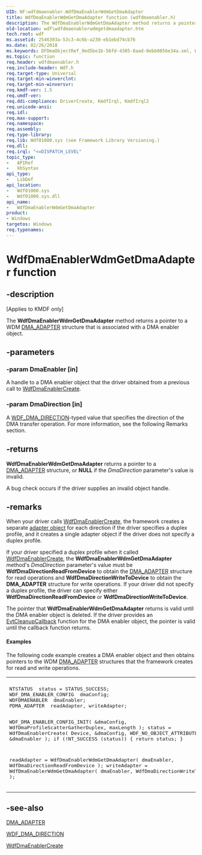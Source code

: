 ```yaml
---
UID: NF:wdfdmaenabler.WdfDmaEnablerWdmGetDmaAdapter
title: WdfDmaEnablerWdmGetDmaAdapter function (wdfdmaenabler.h)
description: The WdfDmaEnablerWdmGetDmaAdapter method returns a pointer to a WDM DMA_ADAPTER structure that is associated with a DMA enabler object.
old-location: wdf\wdfdmaenablerwdmgetdmaadapter.htm
tech.root: wdf
ms.assetid: 2546303a-53c3-4c6b-a230-eb1ebd74cb76
ms.date: 02/26/2018
ms.keywords: DFDmaObjectRef_9ed5be1b-56fd-4305-8aad-0ebb0856e34a.xml, WdfDmaEnablerWdmGetDmaAdapter, WdfDmaEnablerWdmGetDmaAdapter method, kmdf.wdfdmaenablerwdmgetdmaadapter, wdf.wdfdmaenablerwdmgetdmaadapter, wdfdmaenabler/WdfDmaEnablerWdmGetDmaAdapter
ms.topic: function
req.header: wdfdmaenabler.h
req.include-header: Wdf.h
req.target-type: Universal
req.target-min-winverclnt: 
req.target-min-winversvr: 
req.kmdf-ver: 1.5
req.umdf-ver: 
req.ddi-compliance: DriverCreate, KmdfIrql, KmdfIrql2
req.unicode-ansi: 
req.idl: 
req.max-support: 
req.namespace: 
req.assembly: 
req.type-library: 
req.lib: Wdf01000.sys (see Framework Library Versioning.)
req.dll: 
req.irql: "<=DISPATCH_LEVEL"
topic_type:
-	APIRef
-	kbSyntax
api_type:
-	LibDef
api_location:
-	Wdf01000.sys
-	Wdf01000.sys.dll
api_name:
-	WdfDmaEnablerWdmGetDmaAdapter
product:
- Windows
targetos: Windows
req.typenames: 
---
```


# WdfDmaEnablerWdmGetDmaAdapter function


## -description


<p class="CCE_Message">[Applies to KMDF only]</p>

The <b>WdfDmaEnablerWdmGetDmaAdapter</b> method returns a pointer to a WDM <a href="https://msdn.microsoft.com/library/windows/hardware/ff544062">DMA_ADAPTER</a> structure that is associated with a DMA enabler object.


## -parameters




### -param DmaEnabler [in]

A handle to a DMA enabler object that the driver obtained from a previous call to <a href="https://msdn.microsoft.com/library/windows/hardware/ff546983">WdfDmaEnablerCreate</a>. 


### -param DmaDirection [in]

A <a href="https://msdn.microsoft.com/library/windows/hardware/ff551288">WDF_DMA_DIRECTION</a>-typed value that specifies the direction of the DMA transfer operation. For more information, see the following Remarks section.


## -returns



<b>WdfDmaEnablerWdmGetDmaAdapter</b> returns a pointer to a <a href="https://msdn.microsoft.com/library/windows/hardware/ff544062">DMA_ADAPTER</a> structure, or <b>NULL</b> if the <i>DmaDirection</i> parameter's value is invalid.

A bug check occurs if the driver supplies an invalid object handle.






## -remarks



When your driver calls <a href="https://msdn.microsoft.com/library/windows/hardware/ff546983">WdfDmaEnablerCreate</a>, the framework creates a separate <a href="https://msdn.microsoft.com/8bc672b4-0f4d-4e0c-9904-c8d0a3f3639c">adapter object</a> for each direction if the driver specifies a duplex profile, and it creates a single adapter object if the driver does not specify a duplex profile.

If your driver specified a duplex profile when it called <a href="https://msdn.microsoft.com/library/windows/hardware/ff546983">WdfDmaEnablerCreate</a>, the <b>WdfDmaEnablerWdmGetDmaAdapter</b> method's <i>DmaDirection</i> parameter's value must be <b>WdfDmaDirectionReadFromDevice</b> to obtain the <a href="https://msdn.microsoft.com/library/windows/hardware/ff544062">DMA_ADAPTER</a> structure for read operations and <b>WdfDmaDirectionWriteToDevice</b> to obtain the <b>DMA_ADAPTER</b> structure for write operations.  If your driver did not specify a duplex profile, the driver can specify either <b>WdfDmaDirectionReadFromDevice</b> or <b>WdfDmaDirectionWriteToDevice</b>.

The pointer that <b>WdfDmaEnablerWdmGetDmaAdapter</b> returns is valid until the DMA enabler object is deleted. If the driver provides an <a href="https://msdn.microsoft.com/aba2efca-7d1f-4594-af65-13356f0e3f8b">EvtCleanupCallback</a> function for the DMA enabler object, the pointer is valid until the callback function returns.


#### Examples

The following code example creates a DMA enabler object and then obtains pointers to the WDM <a href="https://msdn.microsoft.com/library/windows/hardware/ff544062">DMA_ADAPTER</a> structures that the framework creates for read and write operations.

<div class="code"><span codelanguage=""><table>
<tr>
<th></th>
</tr>
<tr>
<td>
<pre>NTSTATUS  status = STATUS_SUCCESS;
WDF_DMA_ENABLER_CONFIG  dmaConfig;
WDFDMAENABLER  dmaEnabler;
PDMA_ADAPTER  readAdapter, writeAdapter;

WDF_DMA_ENABLER_CONFIG_INIT(
                            &amp;dmaConfig,
                            WdfDmaProfileScatterGatherDuplex,
                            maxLength
                            );
status = WdfDmaEnablerCreate(
                             Device,
                             &amp;dmaConfig,
                             WDF_NO_OBJECT_ATTRIBUTES,
                             &amp;dmaEnabler
                             );
if (!NT_SUCCESS (status)) {
    return status;
}

readAdapter = WdfDmaEnablerWdmGetDmaAdapter(
                                            dmaEnabler,
                                            WdfDmaDirectionReadFromDevice
                                            );
writeAdapter = WdfDmaEnablerWdmGetDmaAdapter(
                                             dmaEnabler,
                                             WdfDmaDirectionWriteToDevice
                                             );</pre>
</td>
</tr>
</table></span></div>



## -see-also




<a href="https://msdn.microsoft.com/library/windows/hardware/ff544062">DMA_ADAPTER</a>



<a href="https://msdn.microsoft.com/library/windows/hardware/ff551288">WDF_DMA_DIRECTION</a>



<a href="https://msdn.microsoft.com/library/windows/hardware/ff546983">WdfDmaEnablerCreate</a>
 

 


